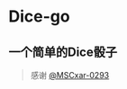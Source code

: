 Dice-go
==
## 一个简单的Dice骰子
>感谢 [@MSCxar-0293](https://github.com/MSCxar-0293)
<!-- 已读不回大笨比 高延迟 夜猫子 傲娇 变态 抖m 非法出水萝莉 屑姬 bakai 控制中心 MSCxar-0293酱 tt -->

